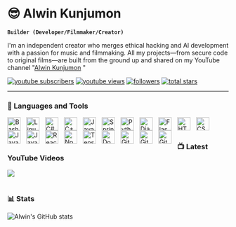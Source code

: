 # 😎 Alwin Kunjumon

**`Builder (Developer/Filmmaker/Creator)`**

I'm an independent creator who merges ethical hacking and AI development with a passion for music and filmmaking. All my projects—from secure code to original films—are built from the ground up and shared on my YouTube channel "[Alwin Kunjumon](http://www.youtube.com/@itsalwk) "

<p align="left">
  <a href="https://www.youtube.com/channel/UC8OM_CF6152OqCz0lbEa7Lg?sub_confirmation=1">
    <img alt="youtube subscribers" title="Subscribe to my YouTube channel" src="https://custom-icon-badges.demolab.com/youtube/channel/subscribers/UC8OM_CF6152OqCz0lbEa7Lg?color=%23E05D44&label=SUBSCRIBE&logo=video&logoColor=white&style=for-the-badge&labelColor=CE4630"/></a>
  <a href="http://www.youtube.com/@itsalwk">
    <img alt="youtube views" title="YouTube views" src="https://custom-icon-badges.demolab.com/youtube/channel/views/UC8OM_CF6152OqCz0lbEa7Lg?color=%23E1AD0E&logo=eye&logoColor=white&style=for-the-badge&labelColor=C79600"/></a>
  <a href="https://github.com/itsalwk?tab=followers">
    <img alt="followers" title="Follow me on GitHub" src="https://custom-icon-badges.demolab.com/github/followers/itsalwk?color=236ad3&labelColor=1155ba&style=for-the-badge&logo=person-add&label=Follow&logoColor=white"/></a>
  <a href="https://github.com/itsalwk?tab=repositories&sort=stargazers">
    <img alt="total stars" title="Total stars on GitHub" src="https://custom-icon-badges.demolab.com/github/stars/itsalwk?color=55960c&style=for-the-badge&labelColor=488207&logo=star"/></a>
</p>

---

### 🧰 Languages and Tools

<img align="left" alt="Bash" width="30px" style="padding-right:10px;"
src="https://cdn.jsdelivr.net/gh/devicons/devicon@latest/icons/bash/bash-plain.svg" />
<img align="left" alt="Linux" width="30px" style="padding-right:10px;" src="https://cdn.jsdelivr.net/gh/devicons/devicon/icons/linux/linux-original.svg" />
<img align="left" alt="C#" width="30px" style="padding-right:10px;"
src="https://cdn.jsdelivr.net/gh/devicons/devicon@latest/icons/csharp/csharp-plain.svg" />
<img align="left" alt="C++" width="30px" style="padding-right:10px;"
src="https://cdn.jsdelivr.net/gh/devicons/devicon@latest/icons/cplusplus/cplusplus-plain.svg" />
<img align="left" alt="Java" width="30px" style="padding-right:10px;"
src="https://cdn.jsdelivr.net/gh/devicons/devicon@latest/icons/java/java-original.svg" />
<img align="left" alt="Spring" width="30px" style="padding-right:10px;"
src="https://cdn.jsdelivr.net/gh/devicons/devicon@latest/icons/spring/spring-original.svg" />
<img align="left" alt="Python" width="30px" style="padding-right:10px;" src="https://cdn.jsdelivr.net/gh/devicons/devicon/icons/python/python-plain.svg" />
<img align="left" alt="Django" width="30px" style="padding-right:10px;"
src="https://cdn.jsdelivr.net/gh/devicons/devicon@latest/icons/django/django-plain.svg" />
<img align="left" alt="Flask" width="30px" style="padding-right:10px;" src="https://cdn.jsdelivr.net/gh/devicons/devicon@latest/icons/flask/flask-original.svg" />
<img align="left" alt="HTML" width="30px" style="padding-right:10px;"
src="https://cdn.jsdelivr.net/gh/devicons/devicon@latest/icons/html5/html5-plain.svg" />
<img align="left" alt="CSS" width="30px" style="padding-right:10px;"
src="https://cdn.jsdelivr.net/gh/devicons/devicon@latest/icons/css3/css3-plain.svg" />
<img align="left" alt="JavaScript" width="30px" style="padding-right:10px;"
src="https://cdn.jsdelivr.net/gh/devicons/devicon@latest/icons/javascript/javascript-plain.svg" />
<img align="left" alt="JavaScript" width="30px" style="padding-right:10px;" src="https://cdn.jsdelivr.net/gh/devicons/devicon@latest/icons/typescript/typescript-plain.svg" />
<img align="left" alt="React" width="30px" style="padding-right:10px;"
src="https://cdn.jsdelivr.net/gh/devicons/devicon@latest/icons/react/react-original.svg" />
<img align="left" alt="NodeJS" width="30px" style="padding-right:10px;"
src="https://cdn.jsdelivr.net/gh/devicons/devicon@latest/icons/nodejs/nodejs-plain.svg" />
<img align="left" alt="TensorFlow" width="30px" style="padding-right:10px;" src="https://cdn.jsdelivr.net/gh/devicons/devicon/icons/tensorflow/tensorflow-original.svg" />
<img align="left" alt="Docker" width="30px" style="padding-right:10px;"
src="https://cdn.jsdelivr.net/gh/devicons/devicon@latest/icons/docker/docker-plain.svg" />
<img align="left" alt="Git" width="30px" style="padding-right:10px;" src="https://cdn.jsdelivr.net/gh/devicons/devicon/icons/git/git-original.svg" />
<img align="left" alt="GitHub" width="30px" style="padding-right:10px;"
src="https://cdn.jsdelivr.net/gh/devicons/devicon@latest/icons/github/github-original.svg" />
<img align="left" alt="GitHub" width="30px" style="padding-right:10px;"
src="https://cdn.jsdelivr.net/gh/devicons/devicon@latest/icons/gitlab/gitlab-plain.svg" />
<br />


#

### 📺 Latest YouTube Videos

<!-- BEGIN YOUTUBE-CARDS -->
<!-- [![Everything You NEED to Know About TECH DEBT](https://ytcards.demolab.com/?id=ukgmp6uxQJc&title=Everything+You+NEED+to+Know+About+TECH+DEBT&lang=en&timestamp=1753375920&background_color=%230d1117&title_color=%23ffffff&stats_color=%23dedede&max_title_lines=1&width=250&border_radius=5&duration=1533 "Everything You NEED to Know About TECH DEBT")](https://www.youtube.com/watch?v=ukgmp6uxQJc)
[![My New PC // I have way too many.](https://ytcards.demolab.com/?id=m5rvhYKrIM4&title=My+New+PC+%2F%2F+I+have+way+too+many.&lang=en&timestamp=1753205655&background_color=%230d1117&title_color=%23ffffff&stats_color=%23dedede&max_title_lines=1&width=250&border_radius=5&duration=45 "My New PC // I have way too many.")](https://www.youtube.com/shorts/m5rvhYKrIM4)
[![My Linux Ubuntu Setup for Software Development](https://ytcards.demolab.com/?id=T3sax7PB0vw&title=My+Linux+Ubuntu+Setup+for+Software+Development&lang=en&timestamp=1751899205&background_color=%230d1117&title_color=%23ffffff&stats_color=%23dedede&max_title_lines=1&width=250&border_radius=5&duration=1283 "My Linux Ubuntu Setup for Software Development")](https://www.youtube.com/watch?v=T3sax7PB0vw)
[![I Overengineered 3 Buttons to Explain Software Architecture](https://ytcards.demolab.com/?id=Aw3_hOG3BzE&title=I+Overengineered+3+Buttons+to+Explain+Software+Architecture&lang=en&timestamp=1750868400&background_color=%230d1117&title_color=%23ffffff&stats_color=%23dedede&max_title_lines=1&width=250&border_radius=5&duration=851 "I Overengineered 3 Buttons to Explain Software Architecture")](https://www.youtube.com/watch?v=Aw3_hOG3BzE)
[![Computer Melting](https://ytcards.demolab.com/?id=OAiLfS7Gx-g&title=Computer+Melting&lang=en&timestamp=1750462931&background_color=%230d1117&title_color=%23ffffff&stats_color=%23dedede&max_title_lines=1&width=250&border_radius=5&duration=41 "Computer Melting")](https://www.youtube.com/shorts/OAiLfS7Gx-g)
[![i'm sorry nixOS, i've failed you. maybe next time.](https://ytcards.demolab.com/?id=YMxTTTBZhYM&title=i%27m+sorry+nixOS%2C+i%27ve+failed+you.+maybe+next+time.&lang=en&timestamp=1749850211&background_color=%230d1117&title_color=%23ffffff&stats_color=%23dedede&max_title_lines=1&width=250&border_radius=5&duration=902 "i'm sorry nixOS, i've failed you. maybe next time.")](https://www.youtube.com/watch?v=YMxTTTBZhYM) -->
<!-- END YOUTUBE-CARDS -->


[<img src="https://custom-icon-badges.demolab.com/badge/-Subscribe%20For%20More-red?style=for-the-badge&logo=video&logoColor=white"/>](https://www.youtube.com/channel/UC8OM_CF6152OqCz0lbEa7Lg?sub_confirmation=1)


#

### 📊 Stats

![Alwin's GitHub stats](https://github-readme-stats.vercel.app/api?username=itsalwk&show_icons=true&theme=gruvbox)

